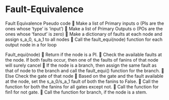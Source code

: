 # Fault-Equivalence
Fault Equivalence
Pseudo code
	Make a list of Primary inputs
o	  (PIs are the ones whose ‘type’ is ‘input’)
	Make a list of Primary Outputs 
o	  (POs are the ones whose ‘fanout’ is zero)
	Make a dictionary of faults at each node and assign s_a_0, s_a_1 to all nodes
	Call the fault_equi(node) function for each output node in a for loop

Fault_equi(node)
	Return if the node is a PI.
	Check the available faults at the node. If both faults occur, then one of the faults of fanins of that node will surely cancel
	If the node is a branch, then assign the same fault as that of node to the branch and call the fault_equi() function for the branch.
	Else Check the gate of that node
	Based on the gate and the fault available at the node, set the s_a_0/s_a_1 fault of both the fanins to False.
	Call the function for both the fanins for all gates except not.
	Call the function for fin1 for not gate.
	Call the function for branch, if the node is a stem.

